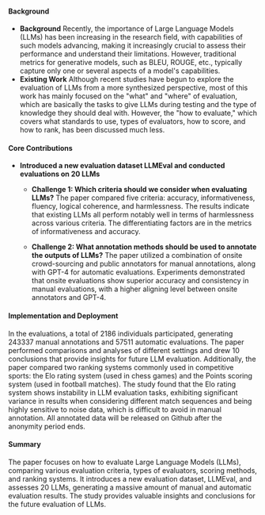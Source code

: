 #### Background
- **Background**
Recently, the importance of Large Language Models (LLMs) has been increasing in the research field, with capabilities of such models advancing, making it increasingly crucial to assess their performance and understand their limitations. However, traditional metrics for generative models, such as BLEU, ROUGE, etc., typically capture only one or several aspects of a model's capabilities.
- **Existing Work**
Although recent studies have begun to explore the evaluation of LLMs from a more synthesized perspective, most of this work has mainly focused on the "what" and "where" of evaluation, which are basically the tasks to give LLMs during testing and the type of knowledge they should deal with. However, the "how to evaluate," which covers what standards to use, types of evaluators, how to score, and how to rank, has been discussed much less.

#### Core Contributions
- **Introduced a new evaluation dataset LLMEval and conducted evaluations on 20 LLMs**
    - **Challenge 1: Which criteria should we consider when evaluating LLMs?**
        The paper compared five criteria: accuracy, informativeness, fluency, logical coherence, and harmlessness. The results indicate that existing LLMs all perform notably well in terms of harmlessness across various criteria. The differentiating factors are in the metrics of informativeness and accuracy.
        
    - **Challenge 2: What annotation methods should be used to annotate the outputs of LLMs?**
        The paper utilized a combination of onsite crowd-sourcing and public annotators for manual annotations, along with GPT-4 for automatic evaluations. Experiments demonstrated that onsite evaluations show superior accuracy and consistency in manual evaluations, with a higher aligning level between onsite annotators and GPT-4.

#### Implementation and Deployment
In the evaluations, a total of 2186 individuals participated, generating 243337 manual annotations and 57511 automatic evaluations. The paper performed comparisons and analyses of different settings and drew 10 conclusions that provide insights for future LLM evaluation. Additionally, the paper compared two ranking systems commonly used in competitive sports: the Elo rating system (used in chess games) and the Points scoring system (used in football matches). The study found that the Elo rating system shows instability in LLM evaluation tasks, exhibiting significant variance in results when considering different match sequences and being highly sensitive to noise data, which is difficult to avoid in manual annotation. All annotated data will be released on Github after the anonymity period ends.

#### Summary
The paper focuses on how to evaluate Large Language Models (LLMs), comparing various evaluation criteria, types of evaluators, scoring methods, and ranking systems. It introduces a new evaluation dataset, LLMEval, and assesses 20 LLMs, generating a massive amount of manual and automatic evaluation results. The study provides valuable insights and conclusions for the future evaluation of LLMs.